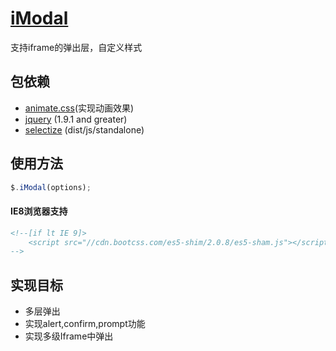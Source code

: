 # [iModal](https://github.com/cleverchens/imodal)
支持iframe的弹出层，自定义样式

## 包依赖
- [animate.css](https://github.com/daneden/animate.css)(实现动画效果)
- [jquery](https://github.com/jquery/jquery) (1.9.1 and greater)
- [selectize](https://github.com/selectize/selectize.js) (dist/js/standalone)

## 使用方法
```js
$.iModal(options);
```
#### IE8浏览器支持
```html
<!--[if lt IE 9]>
    <script src="//cdn.bootcss.com/es5-shim/2.0.8/es5-sham.js"></script><![endif]
-->
```

## 实现目标
- 多层弹出
- 实现alert,confirm,prompt功能
- 实现多级Iframe中弹出
